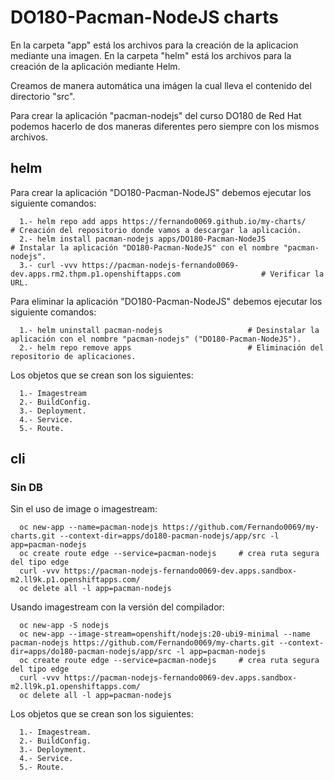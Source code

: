 # DO180-Pacman-NodeJS charts

En la carpeta "app" está los archivos para la creación de la aplicacion mediante una imagen.
En la carpeta "helm" está los archivos para la creación de la aplicación mediante Helm.

Creamos de manera automática una imágen la cual lleva el contenido del directorio "src".

Para crear la aplicación "pacman-nodejs" del curso DO180 de Red Hat podemos hacerlo de dos maneras diferentes pero siempre con los mismos archivos.

## helm

Para crear la aplicación "DO180-Pacman-NodeJS" debemos ejecutar los siguiente comandos:
```
  1.- helm repo add apps https://fernando0069.github.io/my-charts/                                         # Creación del repositorio donde vamos a descargar la aplicación.
  2.- helm install pacman-nodejs apps/DO180-Pacman-NodeJS                                                  # Instalar la aplicación "DO180-Pacman-NodeJS" con el nombre "pacman-nodejs".
  3.- curl -vvv https://pacman-nodejs-fernando0069-dev.apps.rm2.thpm.p1.openshiftapps.com                  # Verificar la URL. 
```

Para eliminar la aplicación "DO180-Pacman-NodeJS" debemos ejecutar los siguiente comandos:
```
  1.- helm uninstall pacman-nodejs                   # Desinstalar la aplicación con el nombre "pacman-nodejs" ("DO180-Pacman-NodeJS").
  2.- helm repo remove apps                          # Eliminación del repositorio de aplicaciones.
```

Los objetos que se crean son los siguientes:
```
  1.- Imagestream
  2.- BuildConfig.
  3.- Deployment.
  4.- Service.
  5.- Route.
```


## cli

### Sin DB
Sin el uso de image o imagestream:
```
  oc new-app --name=pacman-nodejs https://github.com/Fernando0069/my-charts.git --context-dir=apps/do180-pacman-nodejs/app/src -l app=pacman-nodejs
  oc create route edge --service=pacman-nodejs     # crea ruta segura del tipo edge
  curl -vvv https://pacman-nodejs-fernando0069-dev.apps.sandbox-m2.ll9k.p1.openshiftapps.com/
  oc delete all -l app=pacman-nodejs
```

Usando imagestream con la versión del compilador:
```
  oc new-app -S nodejs
  oc new-app --image-stream=openshift/nodejs:20-ubi9-minimal --name pacman-nodejs https://github.com/Fernando0069/my-charts.git --context-dir=apps/do180-pacman-nodejs/app/src -l app=pacman-nodejs
  oc create route edge --service=pacman-nodejs     # crea ruta segura del tipo edge
  curl -vvv https://pacman-nodejs-fernando0069-dev.apps.sandbox-m2.ll9k.p1.openshiftapps.com/
  oc delete all -l app=pacman-nodejs
```

Los objetos que se crean son los siguientes:
```
  1.- Imagestream.
  2.- BuildConfig.
  3.- Deployment.
  4.- Service.
  5.- Route.
```
